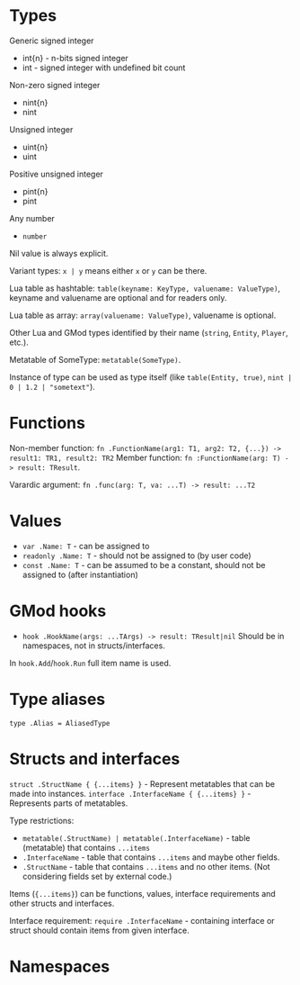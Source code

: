 # Types

Generic signed integer
- int{n} - n-bits signed integer
- int - signed integer with undefined bit count

Non-zero signed integer
- nint{n}
- nint

Unsigned integer
- uint{n}
- uint

Positive unsigned integer
- pint{n}
- pint

Any number
- `number`

Nil value is always explicit.

Variant types: `x | y` means either `x` or `y` can be there.

Lua table as hashtable: `table(keyname: KeyType, valuename: ValueType)`, keyname and valuename are optional and for readers only.

Lua table as array: `array(valuename: ValueType)`, valuename is optional.

Other Lua and GMod types identified by their name (`string`, `Entity`, `Player`, etc.).

Metatable of SomeType: `metatable(SomeType)`.

Instance of type can be used as type itself (like `table(Entity, true)`, `nint | 0 | 1.2 | "sometext"`).

# Functions
Non-member function: `fn .FunctionName(arg1: T1, arg2: T2, {...}) -> result1: TR1, result2: TR2`
Member function: `fn :FunctionName(arg: T) -> result: TResult`.

Varardic argument: `fn .func(arg: T, va: ...T) -> result: ...T2`

# Values
- `var .Name: T` - can be assigned to
- `readonly .Name: T` - should not be assigned to (by user code)
- `const .Name: T` - can be assumed to be a constant, should not be assigned to (after instantiation)

# GMod hooks
- `hook .HookName(args: ...TArgs) -> result: TResult|nil`
Should be in namespaces, not in structs/interfaces.

In `hook.Add`/`hook.Run` full item name is used.

# Type aliases
`type .Alias = AliasedType`

# Structs and interfaces

`struct .StructName { {...items} }` - Represent metatables that can be made into instances.
`interface .InterfaceName { {...items} }` - Represents parts of metatables.

Type restrictions:
- `metatable(.StructName) | metatable(.InterfaceName)` - table (metatable) that contains `...items`
- `.InterfaceName` - table that contains `...items` and maybe other fields.
- `.StructName` - table that contains `...items` and no other items. (Not considering fields set by external code.)


Items (`{...items}`) can be functions, values, interface requirements and other structs and interfaces.

Interface requirement: `require .InterfaceName` - containing interface or struct should contain items from given interface. 

# Namespaces
